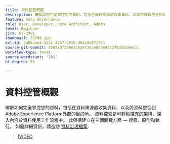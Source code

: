 ```yaml
---
title: 資料控管概觀
description: 瞭解如何完全掌控您的資料，包括在資料來源處收集資料，以及將資料整合到Adobe Experience Platform外部的目的地。
feature: Data Governance
role: User, Developer, Data Architect, Admin
level: Beginner
jira: KT-3991
thumbnail: 29708.jpg
exl-id: 3a02aee4-a23c-4757-b910-d61a9e871774
source-git-commit: 42427df298e2c5ae734ce050e935378db51e66a1
workflow-type: tm+mt
source-wordcount: '101'
ht-degree: 5%

---
```


# 資料控管概觀

瞭解如何完全掌控您的資料，包括在資料來源處收集資料，以及將資料整合到Adobe Experience Platform外部的目的地。 資料控管是可輕鬆擴充的架構，深入內嵌於資料使用工作流程中。 此架構建立在三個關鍵方面 — 標籤、原則和執行。 如需詳細資訊，請造訪 [資料治理檔案](https://experienceleague.adobe.com/docs/experience-platform/data-governance/home.html?lang=zh-Hant).

>[!VIDEO](https://video.tv.adobe.com/v/29708?quality=12&learn=on)


